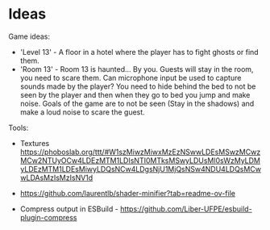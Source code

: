 # Ideas

Game ideas:

- 'Level 13' - A floor in a hotel where the player has to fight ghosts or find them.
- 'Room 13' - Room 13 is haunted... By you. Guests will stay in the room, you need to scare them. Can microphone input be used to capture sounds made by the player? You need to hide behind the bed to not be seen by the player and then when they go to bed you jump and make noise. Goals of the game are to not be seen (Stay in the shadows) and make a loud noise to scare the guest.

Tools:

- Textures <https://phoboslab.org/ttt/#W1szMiwzMiwxMzEzNSwwLDEsMSwzMCwzMCw2NTUyOCw4LDEzMTM1LDIsNTI0MTksMSwyLDUsMl0sWzMyLDMyLDEzMTM1LDEsMiwyLDQsNCw4LDgsNjU1MjQsNSw4NDU4LDQsMCwwLDAsMzIsMzIsNV1d>
- <https://github.com/laurentlb/shader-minifier?tab=readme-ov-file>

- Compress output in ESBuild - <https://github.com/Liber-UFPE/esbuild-plugin-compress>
